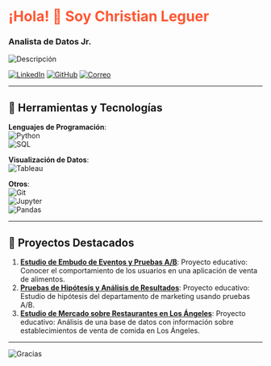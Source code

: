 <!-- Título principal -->
# <span style="color:#FF5733">¡Hola! 👋 Soy Christian Leguer</span>
### Analista de Datos Jr. 

<!-- Breve descripción personal -->
![Descripción](https://img.shields.io/badge/Analista_de_datos_Jr.-Con_experiencia_en_Python,_SQL_y_análisis_estadístico-E6F2FF?style=flat-square)

<!-- Iconos con links a redes sociales -->
[![LinkedIn](https://img.shields.io/badge/LinkedIn-Perfil-blue?style=flat-square&logo=linkedin)](https://www.linkedin.com/in/christian-leguer-728baa194/)
[![GitHub](https://img.shields.io/badge/GitHub-Repos-black?style=flat-square&logo=github)](https://github.com/tu-github)
[![Correo](https://img.shields.io/badge/Email-Contacto-red?style=flat-square&logo=gmail)](mailto:chris.leguer@gmail.com)

---

## 🚀 Herramientas y Tecnologías
**Lenguajes de Programación**:  
![Python](https://img.shields.io/badge/Python-3776AB?style=flat-square&logo=python&logoColor=white)  
![SQL](https://img.shields.io/badge/SQL-005C84?style=flat-square&logo=sqlite&logoColor=white)

**Visualización de Datos**:  
![Tableau](https://img.shields.io/badge/Tableau-E97627?style=flat-square&logo=tableau&logoColor=white)

**Otros**:  
![Git](https://img.shields.io/badge/Git-F05032?style=flat-square&logo=git&logoColor=white)  
![Jupyter](https://img.shields.io/badge/Jupyter-F37626?style=flat-square&logo=jupyter&logoColor=white)  
![Pandas](https://img.shields.io/badge/Pandas-150458?style=flat-square&logo=pandas&logoColor=white)

---

## 📂 Proyectos Destacados
1. **[Estudio de Embudo de Eventos y Pruebas A/B](https://github.com/ChristianLeguer/Estudio_de_eventos)**: Proyecto educativo: Conocer el comportamiento de los usuarios en una aplicación de venta de alimentos.
2. **[Pruebas de Hipótesis y Análisis de Resultados](https://github.com/ChristianLeguer/Pruebas_A_B_Departamento_Marketing)**: Proyecto educativo: Estudio de hipótesis del departamento de marketing usando pruebas A/B.
3. **[Estudio de Mercado sobre Restaurantes en Los Ángeles](https://github.com/ChristianLeguer/Establecimientos_los_angeles)**: Proyecto educativo: Análisis de una base de datos con información sobre establecimientos de venta de comida en Los Ángeles.

---

<!-- Pie de página -->
![Gracias](https://img.shields.io/badge/¡Gracias_por_visitar!-F5B7B1?style=flat-square)
